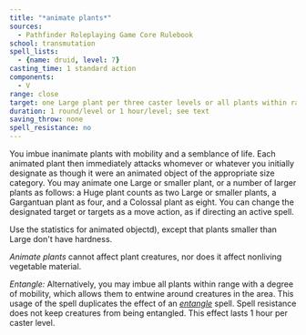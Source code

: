 ```yaml
---
title: "*animate plants*"
sources:
  - Pathfinder Roleplaying Game Core Rulebook
school: transmutation
spell_lists:
  - {name: druid, level: 7}
casting_time: 1 standard action
components:
  - V
range: close
target: one Large plant per three caster levels or all plants within range; see text
duration: 1 round/level or 1 hour/level; see text
saving_throw: none
spell_resistance: no
---
```


You imbue inanimate plants with mobility and a semblance of life. Each animated plant then immediately attacks whomever or whatever you initially designate as though it were an animated object of the appropriate size category. You may animate one Large or smaller plant, or a number of larger plants as follows: a Huge plant counts as two Large or smaller plants, a Gargantuan plant as four, and a Colossal plant as eight. You can change the designated target or targets as a move action, as if directing an active spell.

Use the statistics for animated objectd), except that plants smaller than Large don't have hardness.

*Animate plants* cannot affect plant creatures, nor does it affect nonliving vegetable material.

*Entangle:* Alternatively, you may imbue all plants within range with a degree of mobility, which allows them to entwine around creatures in the area. This usage of the spell duplicates the effect of an [*entangle*](/spells/entangle/) spell. Spell resistance does not keep creatures from being entangled. This effect lasts 1 hour per caster level.
